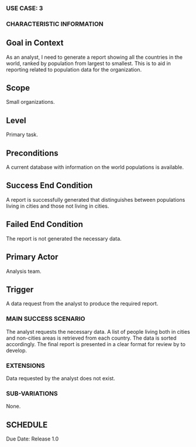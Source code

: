### USE CASE: 3 

### CHARACTERISTIC INFORMATION
## Goal in Context  
As an analyst, I need to generate a report showing all the countries in the world, ranked by population from largest to smallest. 
This is to aid in reporting related to population data for the organization.

## Scope  
Small organizations.

## Level  
Primary task.

## Preconditions  
A current database with information on the world populations is available.

## Success End Condition  
A report is successfully generated that distinguishes between populations living in cities and those not living in cities.

## Failed End Condition 
The report is not generated the necessary data.

## Primary Actor  
Analysis team.

## Trigger  
A data request from the analyst to produce the required report.

### MAIN SUCCESS SCENARIO
The analyst requests the necessary data.
A list of people living both in cities and non-cities areas is retrieved from each country.
The data is sorted accordingly.
The final report is presented in a clear format for review by to develop.

### EXTENSIONS
Data requested by the analyst does not exist.

### SUB-VARIATIONS
None.

## SCHEDULE  
Due Date: Release 1.0

